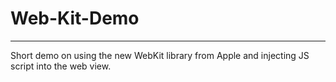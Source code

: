 # Web-Kit-Demo
***
Short demo on using the new WebKit library from Apple and injecting JS script into the web view.

